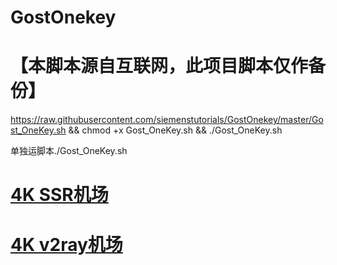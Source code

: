 # GostOnekey
# 【本脚本源自互联网，此项目脚本仅作备份】
https://raw.githubusercontent.com/siemenstutorials/GostOnekey/master/Gost_OneKey.sh && chmod +x Gost_OneKey.sh && ./Gost_OneKey.sh

单独运脚本./Gost_OneKey.sh


# [4K SSR机场](https://www.xjycloud.pw)
# [4K v2ray机场](https://tashacloud.com)

